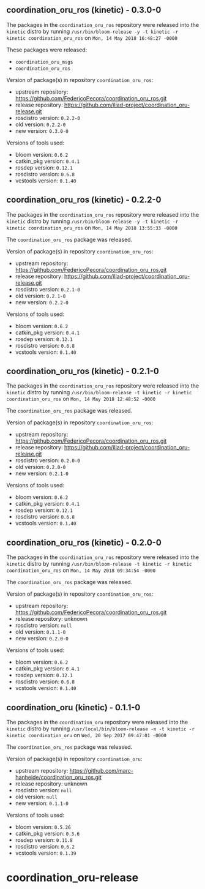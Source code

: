 ## coordination_oru_ros (kinetic) - 0.3.0-0

The packages in the `coordination_oru_ros` repository were released into the `kinetic` distro by running `/usr/bin/bloom-release -y -t kinetic -r kinetic coordination_oru_ros` on `Mon, 14 May 2018 16:48:27 -0000`

These packages were released:
- `coordination_oru_msgs`
- `coordination_oru_ros`

Version of package(s) in repository `coordination_oru_ros`:

- upstream repository: https://github.com/FedericoPecora/coordination_oru_ros.git
- release repository: https://github.com/iliad-project/coordination_oru-release.git
- rosdistro version: `0.2.2-0`
- old version: `0.2.2-0`
- new version: `0.3.0-0`

Versions of tools used:

- bloom version: `0.6.2`
- catkin_pkg version: `0.4.1`
- rosdep version: `0.12.1`
- rosdistro version: `0.6.8`
- vcstools version: `0.1.40`


## coordination_oru_ros (kinetic) - 0.2.2-0

The packages in the `coordination_oru_ros` repository were released into the `kinetic` distro by running `/usr/bin/bloom-release -y -t kinetic -r kinetic coordination_oru_ros` on `Mon, 14 May 2018 13:55:33 -0000`

The `coordination_oru_ros` package was released.

Version of package(s) in repository `coordination_oru_ros`:

- upstream repository: https://github.com/FedericoPecora/coordination_oru_ros.git
- release repository: https://github.com/iliad-project/coordination_oru-release.git
- rosdistro version: `0.2.1-0`
- old version: `0.2.1-0`
- new version: `0.2.2-0`

Versions of tools used:

- bloom version: `0.6.2`
- catkin_pkg version: `0.4.1`
- rosdep version: `0.12.1`
- rosdistro version: `0.6.8`
- vcstools version: `0.1.40`


## coordination_oru_ros (kinetic) - 0.2.1-0

The packages in the `coordination_oru_ros` repository were released into the `kinetic` distro by running `/usr/bin/bloom-release -t kinetic -r kinetic coordination_oru_ros` on `Mon, 14 May 2018 12:48:52 -0000`

The `coordination_oru_ros` package was released.

Version of package(s) in repository `coordination_oru_ros`:

- upstream repository: https://github.com/FedericoPecora/coordination_oru_ros.git
- release repository: https://github.com/iliad-project/coordination_oru-release.git
- rosdistro version: `0.2.0-0`
- old version: `0.2.0-0`
- new version: `0.2.1-0`

Versions of tools used:

- bloom version: `0.6.2`
- catkin_pkg version: `0.4.1`
- rosdep version: `0.12.1`
- rosdistro version: `0.6.8`
- vcstools version: `0.1.40`


## coordination_oru_ros (kinetic) - 0.2.0-0

The packages in the `coordination_oru_ros` repository were released into the `kinetic` distro by running `/usr/bin/bloom-release -t kinetic -r kinetic coordination_oru_ros` on `Mon, 14 May 2018 09:34:54 -0000`

The `coordination_oru_ros` package was released.

Version of package(s) in repository `coordination_oru_ros`:

- upstream repository: https://github.com/FedericoPecora/coordination_oru_ros.git
- release repository: unknown
- rosdistro version: `null`
- old version: `0.1.1-0`
- new version: `0.2.0-0`

Versions of tools used:

- bloom version: `0.6.2`
- catkin_pkg version: `0.4.1`
- rosdep version: `0.12.1`
- rosdistro version: `0.6.8`
- vcstools version: `0.1.40`


## coordination_oru (kinetic) - 0.1.1-0

The packages in the `coordination_oru` repository were released into the `kinetic` distro by running `/usr/local/bin/bloom-release -n -t kinetic -r kinetic coordination_oru` on `Wed, 20 Sep 2017 09:47:01 -0000`

The `coordination_oru_ros` package was released.

Version of package(s) in repository `coordination_oru`:

- upstream repository: https://github.com/marc-hanheide/coordination_oru_ros.git
- release repository: unknown
- rosdistro version: `null`
- old version: `null`
- new version: `0.1.1-0`

Versions of tools used:

- bloom version: `0.5.26`
- catkin_pkg version: `0.3.6`
- rosdep version: `0.11.8`
- rosdistro version: `0.6.2`
- vcstools version: `0.1.39`


# coordination_oru-release
